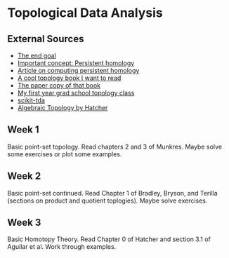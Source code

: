# Topological Data Analysis

## External Sources

- [The end goal](https://en.wikipedia.org/wiki/Topological_data_analysis)
- [Important concept: Persistent homology](https://en.wikipedia.org/wiki/Persistent_homology)
- [Article on computing persistent homology](https://link.springer.com/article/10.1007/s00454-004-1146-y)
- [A cool topology book I want to read](https://topology.mitpress.mit.edu/)
- [The paper copy of that book](https://www.amazon.com/gp/product/0262539357/)
- [My first year grad school topology class](http://math.colorado.edu/~jonathan.wise/teaching/math6210-fall-2012/)
- [scikit-tda](https://github.com/scikit-tda/scikit-tda)
- [Algebraic Topology by
  Hatcher](http://pi.math.cornell.edu/~hatcher/AT/ATpage.html)

## Week 1

Basic point-set topology. Read chapters 2 and 3 of Munkres. Maybe solve some
exercises or plot some examples.

## Week 2

Basic point-set continued. Read Chapter 1 of Bradley, Bryson, and Terilla
(sections on product and quotient toplogies). Maybe solve exercises.

## Week 3

Basic Homotopy Theory. Read Chapter 0 of Hatcher and section 3.1 of Aguilar et
al. Work through examples.
